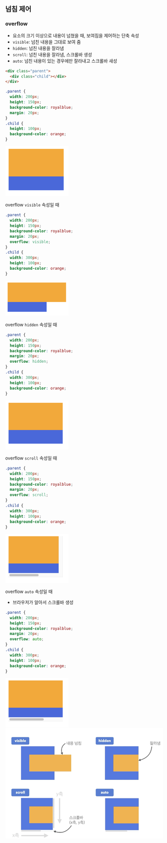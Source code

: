 ## 넘침 제어
### overflow
- 요소의 크기 이상으로 내용이 넘쳤을 때, 보여짐을 제어하는 단축 속성
- `visible`: 넘친 내용을 그대로 보여 줌
- `hidden`: 넘친 내용을 잘라냄
- `scroll`: 넘친 내용을 잘라냄, 스크롤바 생성
- `auto`: 넘친 내용이 있는 경우에만 잘라내고 스크롤바 새성

```html
<div class="parent">
  <div class="child"></div>
</div>
```

```css
.parent {
  width: 200px;
  height: 150px;
  background-color: royalblue;
  margin: 20px;
}
.child {
  height: 100px;
  background-color: orange;
}
```

<img src="../images/2-38.png" width="200px" />

<br/>

overflow `visible` 속성일 때
```css
.parent {
  width: 200px;
  height: 150px;
  background-color: royalblue;
  margin: 20px;
  overflow: visible;
}
.child {
  width: 300px;
  height: 100px;
  background-color: orange;
}
```

<img src="../images/2-39.png" width="200px" />

<br/>

overflow `hidden` 속성일 때
```css
.parent {
  width: 200px;
  height: 150px;
  background-color: royalblue;
  margin: 20px;
  overflow: hidden;
}
.child {
  width: 300px;
  height: 100px;
  background-color: orange;
}
```
<img src="../images/2-40.png" width="200px" />

<br/>

overflow `scroll` 속성일 때
```css
.parent {
  width: 200px;
  height: 150px;
  background-color: royalblue;
  margin: 20px;
  overflow: scroll;
}
.child {
  width: 300px;
  height: 100px;
  background-color: orange;
}
```

<img src="../images/2-41.png" width="200px" />

<br/>

overflow `auto` 속성일 때  
- 브라우저가 알아서 스크롤바 생성
```css
.parent {
  width: 200px;
  height: 150px;
  background-color: royalblue;
  margin: 20px;
  overflow: auto;
}
.child {
  width: 300px;
  height: 100px;
  background-color: orange;
}
```

<img src="../images/2-42.png" width="200px" />

<img src="../images/2-43.png" width="500px" />